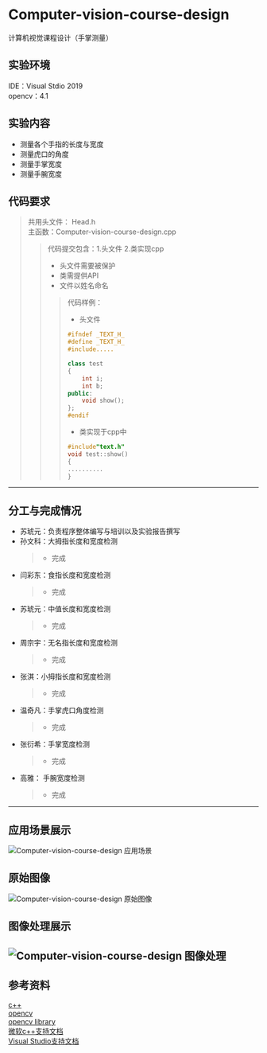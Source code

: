 # Computer-vision-course-design  
计算机视觉课程设计（手掌测量）  
## 实验环境  
IDE：Visual Stdio 2019  
opencv：4.1  
## 实验内容  
+ 测量各个手指的长度与宽度  
+ 测量虎口的角度  
+ 测量手掌宽度  
+ 测量手腕宽度  
## 代码要求    
>共用头文件： Head.h  
>主函数：Computer-vision-course-design.cpp  
>>代码提交包含：1.头文件 2.类实现cpp  
>>+ 头文件需要被保护  
>>+ 类需提供API  
>>+ 文件以姓名命名  
>>>代码样例：  
>>>- 头文件  
>>>```c++
>>>#ifndef _TEXT_H_
>>>#define _TEXT_H_
>>>#include.....
>>>
>>>class test
>>>{
>>>	    int i;
>>>	    int b;
>>>public:
>>>	    void show();
>>>};
>>>#endif
>>>```
>>>- 类实现于cpp中
>>>```c++
>>>#include"text.h"
>>>void test::show()
>>>{
>>>	..........
>>>}
>>>```
---
## 分工与完成情况  
* 苏琥元：负责程序整体编写与培训以及实验报告撰写    
* 孙文科：大拇指长度和宽度检测  
    >+ 完成  
* 闫彩东：食指长度和宽度检测  
    >+ 完成
* 苏琥元：中值长度和宽度检测  
    >+ 完成  
* 周宗宇：无名指长度和宽度检测  
    >+ 完成  
* 张淇：小拇指长度和宽度检测  
    >+ 完成  
* 温奇凡：手掌虎口角度检测  
    >+ 完成  
* 张衍希：手掌宽度检测  
    >+ 完成  
* 高雅：	手腕宽度检测  
    >+ 完成  
---
## 应用场景展示
![Computer-vision-course-design 应用场景](https://github.com/tiger5331819/Computer-vision-course-design/blob/master/Computer%20vision%20course%20design/%E6%89%8B%E6%8C%87%E6%A3%80%E6%B5%8B%E5%AE%9E%E9%99%85%E5%BA%94%E7%94%A8%E6%83%85%E5%86%B5.png "应用场景")  
## 原始图像  
![Computer-vision-course-design 原始图像](https://github.com/tiger5331819/Computer-vision-course-design/blob/master/Computer%20vision%20course%20design/1.jpg "原始图像")  
## 图像处理展示  
![Computer-vision-course-design 图像处理](https://github.com/tiger5331819/Computer-vision-course-design/blob/master/Computer%20vision%20course%20design/%E8%AE%A1%E7%AE%97%E6%9C%BA%E8%A7%86%E8%A7%89%E8%AF%BE%E7%A8%8B%E8%AE%BE%E8%AE%A1.png "处理结果")  
---
## 参考资料  
[c++](https://www.runoob.com/cplusplus/cpp-tutorial.html)  
[opencv](https://opencv.org/)  
[opencv library](https://docs.opencv.org/)  
[微软c++支持文档](https://docs.microsoft.com/zh-cn/cpp/?view=vs-2019#pivot=langlib)  
[Visual Studio支持文档](https://docs.microsoft.com/zh-cn/visualstudio/?view=vs-2019)  
